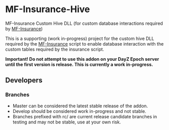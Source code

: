 MF-Insurance-Hive
============

MF-Insurance Custom Hive DLL (for custom database interactions required by [MF-Insurance](https://github.com/matt-d-rat/mf-insurance))

This is a supporting (work in-progress) project for the custom hive DLL required by the [MF-Insurance](https://github.com/matt-d-rat/mf-insurance) script to enable database interaction with the custom tables required by the insurance script.

__Important! Do not attempt to use this addon on your DayZ Epoch server until the first version is release. This is currently a work in-progress.__

## Developers

### Branches

- Master can be considered the latest stable release of the addon.
- Develop should be considered work in-progress and not stable.
- Branches prefixed with rc/ are current release candidate branches in testing and may not be stable, use at your own risk.
